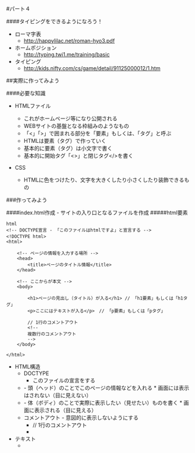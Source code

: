 #パート４

####タイピングをできるようになろう！
* ローマ字表
	* http://happylilac.net/roman-hyo3.pdf
* ホームポジション
	* http://typing.twi1.me/training/basic
* タイピング
	* http://kids.nifty.com/cs/game/detail/91125000012/1.htm

##実際に作ってみよう

####必要な知識
* HTMLファイル
	* これがホームページ等になり公開される
	* WEBサイトの基盤となる枠組みのようなもの
	* 「<」「>」で囲まれる部分を「要素」もしくは、「タグ」と呼ぶ
	* HTMLは要素（タグ）で作っていく
	* 基本的に要素（タグ）は小文字で書く
	* 基本的に開始タグ「<>」と閉じタグ</>を書く

* CSS
	* HTMLに色をつけたり、文字を大きくしたり小さくしたり装飾できるもの

###作ってみよう

####index.html作成 - サイトの入り口となるファイルを作成
#####html要素
```
html
<!-- DOCTYPE宣言 - 「このファイルはhtmlですよ」と宣言する -->
<!DOCTYPE html>　
<html>

	<!-- ページの情報を入力する場所 -->
	<head>
		<title>ページのタイトル情報</title>
	</head>

	<!-- ここからが本文 -->
	<body>

		<h1>ページの見出し（タイトル）が入る</h1> // 「h1要素」もしくは「h1タグ」
		<p>ここにはテキストが入る</p>　// 「p要素」もしくは「pタグ」
		
		// 1行のコメントアウト
		<!-- 
		複数行のコメントアウト	
		-->
	</body>

</html>
```

* HTML構造
	* DOCTYPE
		* このファイルの宣言をする
	* <head> - 頭（ヘッド）のことでこのページの情報などを入れる
		* 画面には表示はされない（目に見えない）
	* <body> - 体（ボディ）のことで実際に表示したい（見せたい）ものを書く
		* 画面に表示される（目に見える）
	* コメントアウト - 意図的に表示しないようにする
		* // 1行のコメントアウト
		* <!-- 複数行のコメントアウト -->
* テキスト
	* <title> - ページのタイトル情報を書く
		* 画面（ウィンドウ）の一番上に表示される
	* <h1> - 見出し（タイトル）
		* <h1> ~ <h6> まである
		* 数字が小さいほど文字が大きくなる
		* <h1>が一番大きくて<h6>が一番小さい
	* <p> - 見出しまでにはいかないテキスト


####CSSを書いて装飾してみよう

* <style></style>タグで囲まれた部分にCSSを書く

```
html
<!-- DOCTYPE宣言 - 「このファイルはhtmlですよ」と宣言する -->
<!DOCTYPE html>　
<html>

	<!-- ページの情報を入力する場所 -->
	<head>
		<title>ページのタイトル情報</title>
	</head>

	<!-- ここからが本文 -->
	<body>

		<h1>ページの見出し（タイトル）が入る</h1>
		<p>ここには赤文字のテキストが入る</p>

	</body>

	<!-- ここにCSS(装飾するコード)を書いていく -->
	<style>
		p {
			color: red;
		}
	</style>

</html>
```

```
プロパティ名（特性・特質）: 変化させたい値;
color: blue;

【読み方】 
「:」 → 「コロン」
「;」 → 「セミコロン」

#実際の使われ方
HTMLの要素名 {
	プロパティ名: 変化させたい値;
}
↓
p {
	color: blue;
}
// HTML内のp要素が青文字になる
```

##### color - 文字の色を変える
【読み方】 
「color」 → 「カラー」

【意味】 
* 文字の色

* 参考：<a href="http://www.htmq.com/style/color.shtml" target="_blank">http://www.htmq.com/style/color.shtml</a>

```
プロパティ名（特性・特質）: 変化させたい値;
color: blue;
↓
文字の色: 青にする;
```

* カラーコード
	* プログラムで色を宣言するためのコード（それぞれの色にそれぞれのコードがついている）
		* 黒 - black もしくは #000000
		* 白 - white もしくは #FFFFFF
		* 赤 - red もしくは #FF0000
		* 緑 - green もしくは #00FF00
		* 青 - blue もしくは #0000FF
		* 色んな色を指定できる
			* 参考：<a href="http://hogehoge.tk/webdev/color/" target="_blank">http://hogehoge.tk/webdev/color/</a>

##### background-color - 背景色を変えよう

【読み方】 
「background-color」 → 「バックグラウンドカラー」

【意味】 
* 背景色

* 参考：<a href="http://www.htmq.com/style/background-color.shtml" target="_blank">http://www.htmq.com/style/background-color.shtml</a>

```
プロパティ名（特性・特質）: 変化させたい値;
background-color: blue;
↓
背景色: 青にする;

#実際の使われ方
p {
	background-color: blue;
}
```

```
html
<!-- DOCTYPE宣言 - 「このファイルはhtmlですよ」と宣言する -->
<!DOCTYPE html>　
<html>

	<!-- ページの情報を入力する場所 -->
	<head>
		<title>ページのタイトル情報</title>
	</head>

	<!-- ここからが本文 -->
	<body>

		<p>赤い背景色</p>

	</body>

	<!-- ここにCSS(装飾するコード)を書いていく -->
	<style>
		p {
			background-color: red;
		}
	</style>

</html>
```

#####複数のプロパティを使う

#「color」プロパティと「background-color」プロパティを一緒に使ってみよう

```
p {
	color: red;
	background-color: blue;
}
```

```
html
<!-- DOCTYPE宣言 - 「このファイルはhtmlですよ」と宣言する -->
<!DOCTYPE html>　
<html>

	<!-- ページの情報を入力する場所 -->
	<head>
		<title>ページのタイトル情報</title>
	</head>

	<!-- ここからが本文 -->
	<body>

		<p>赤い文字色と青い背景色</p>

	</body>

	<!-- ここにCSS(装飾するコード)を書いていく -->
	<style>
		p {
			color: red;
			background-color: blue;
		}
	</style>

</html>
```

##### 選択した要素が全部変わってしまう
```
html
<!DOCTYPE html>　
<html>

	<!-- ページの情報を入力する場所 -->
	<head>
		<title>ページのタイトル情報</title>
	</head>

	<!-- ここからが本文 -->
	<body>

		<p>この文字を赤色にしたい</p>
		<p>この文字を青色にしたい</p>

	</body>

	<style>
		p {
			color: red;
		}
		p {
			color: blue;
		}
	</style>

</html>
```
↑どちらも同じ色になってしまう

##これをどうやって解決しよう？

